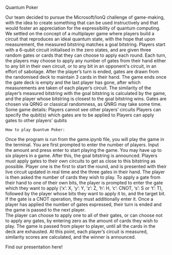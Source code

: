 Quantum Poker

Our team decided to pursue the Microsoft/IonQ challenge of game-making, with the idea to create something that can be used instructively and that would foster an appreciation for the expressibility of quantum computing. We settled on the concept of a multiplayer game where players build a circuit that reproduces an ideal quantum state, with the hope that upon measurement, the measured bitstring matches a goal bitstring.
Players start with a 6-qubit circuit initialised in the zero states, and are given three random gates or cards that they can choose to apply each round. Each turn, the players may choose to apply any number of gates from their hand either to any bit in their own circuit, or to any bit in an opponent's circuit, in an effort of sabotage. After the player’s turn is ended, gates are drawn from the randomised deck to maintain 3 cards in their hand. The game ends once the gate deck is empty and the last player has gone, after which measurements are taken of each player’s circuit. The similarity of the player’s measured bitstring with the goal bitstring is calculated by the game, and the player whose bitstring is closest to the goal bitstring wins. Gates are chosen via QRNG or classical randomness, as QNRG may take some time.
Some game details:
Players cannot see other players’ circuits 
Players can specify the qubit(s) which gates are to be applied to
Players can apply gates to other players’ qubits

	How to play Quantum Poker:
Once the program is run from the game.ipynb file, you will play the game in the terminal.
You are first prompted to enter the number of players. Input the amount and press enter to start playing the game. You may have up to six players in a game. 
After this, the goal bitstring is announced. Players must apply gates to their own circuits to get as close to this bitstring as possible.
Player one is the first to start the round, and is presented with their live circuit updated in real time and the three gates in their hand.
The player is then asked the number of cards they wish to play. To apply a gate from their hand to one of their own bits, the player is prompted to enter the gate which they want to apply (‘x’: X, ‘y’: Y, ‘z’: Z, ‘h’: H, ‘c’: CNOT, ‘s’: S or ‘t’: T), followed by the player whose bits they want to apply it to, and the target bit. If the gate is a CNOT operation, they must additionally enter it. 
Once a player has applied the number of gates expressed, their turn is ended and the game is passed to the next player.  
The player can choose to apply one to all of their gates, or can choose not to apply any gates, by entering zero as the amount of cards they wish to play. 
The game is passed from player to player, until all the cards in the deck are exhausted. At this point, each player’s circuit is measured, similarity scores are calculated, and the winner is announced. 

Find our presentation here! 

